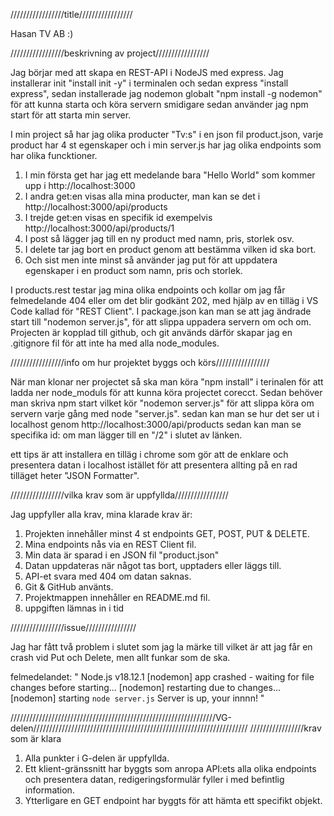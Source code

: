 /////////////////title/////////////////

Hasan TV AB :)

/////////////////beskrivning av project/////////////////

Jag börjar med att skapa en REST-API i NodeJS med express.
Jag installerar init "install init -y" i terminalen och sedan express "install express", sedan installerade jag nodemon globalt "npm install -g nodemon" för att kunna starta och köra servern smidigare sedan använder jag npm start för att starta min server.

I min project så har jag olika producter "Tv:s" i en json fil product.json, varje product har 4 st egenskaper och i min server.js har jag olika endpoints som har olika funcktioner. 

1. I min första get har jag ett medelande bara "Hello World" som kommer upp i http://localhost:3000
2. I andra get:en visas alla mina producter, man kan se det i http://localhost:3000/api/products
3. I trejde get:en visas en specifik id exempelvis http://localhost:3000/api/products/1
4. I post så lägger jag till en ny product med namn, pris, storlek osv.
5. I delete tar jag bort en product genom att bestämma vilken id ska bort.
6. Och sist men inte minst så använder jag put för att uppdatera egenskaper i en product som namn, pris och storlek.

I products.rest testar jag mina olika endpoints och kollar om jag får felmedelande 404 eller om det blir godkänt 202, med hjälp av en tilläg i VS Code kallad för "REST Client". I package.json kan man se att jag ändrade start till "nodemon server.js", för att slippa uppadera servern om och om. Projecten är kopplad till github, och git används därför skapar jag en .gitignore fil för att inte ha med alla node_modules.


/////////////////info om hur projektet byggs och körs/////////////////

När man klonar ner projectet så ska man köra "npm install" i terinalen för att ladda ner node_moduls för att kunna köra projectet corecct. Sedan behöver man skriva npm start vilket kör "nodemon server.js" för att slippa köra om servern varje gång med node "server.js".
sedan kan man se hur det ser ut i localhost genom http://localhost:3000/api/products sedan kan man se specifika id: om man lägger till en 
"/2" i slutet av länken.

ett tips är att installera en tilläg i chrome som gör att de enklare och presentera datan i localhost istället för att presentera allting på en rad tilläget heter "JSON Formatter".


/////////////////vilka krav som är uppfyllda/////////////////

Jag uppfyller alla krav, mina klarade krav är:

1. Projekten innehåller minst 4 st endpoints GET, POST, PUT & DELETE.
2. Mina endpoints nås via en REST Client fil.
3. Min data är sparad i en JSON fil "product.json"
4. Datan uppdateras när något tas bort, upptaders eller läggs till.
5. API-et svara med 404 om datan saknas.
6. Git & GitHub använts.
7. Projektmappen innehåller en README.md fil.
8. uppgiften lämnas in i tid


/////////////////issue////////////////

Jag har fått två problem i slutet som jag la märke till vilket är att jag får en crash vid Put och Delete, men allt funkar som de ska.

felmedelandet:
"
Node.js v18.12.1
[nodemon] app crashed - waiting for file changes before starting...
[nodemon] restarting due to changes...
[nodemon] starting `node server.js`
Server is up, your innnn!
"



/////////////////////////////////////////////////////////////////VG-delen////////////////////////////////////////////////////////////////////
/////////////////krav som är klara

1. Alla punkter i G-delen är uppfyllda.
2. Ett klient-gränssnitt har byggts som anropa API:ets alla olika endpoints och presentera datan, redigeringsformulär fyller i med befintlig information.
3. Ytterligare en GET endpoint har byggts för att hämta ett specifikt objekt.
